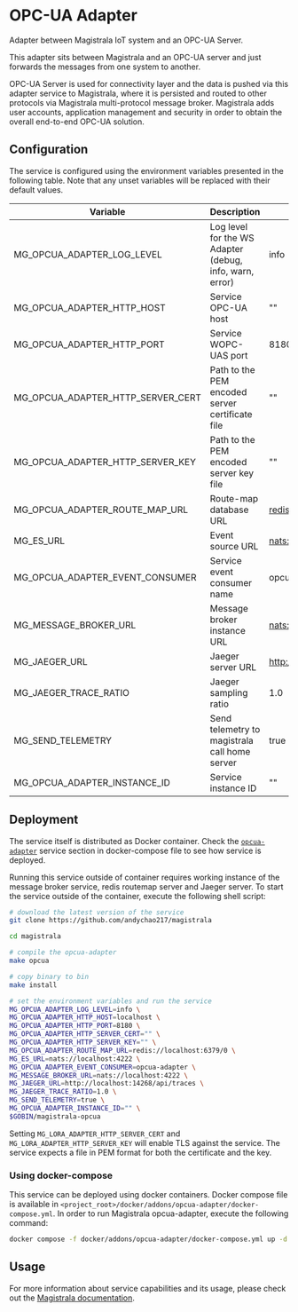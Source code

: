 # OPC-UA Adapter

Adapter between Magistrala IoT system and an OPC-UA Server.

This adapter sits between Magistrala and an OPC-UA server and just forwards the messages from one system to another.

OPC-UA Server is used for connectivity layer and the data is pushed via this adapter service to Magistrala, where it is persisted and routed to other protocols via Magistrala multi-protocol message broker. Magistrala adds user accounts, application management and security in order to obtain the overall end-to-end OPC-UA solution.

## Configuration

The service is configured using the environment variables presented in the following table. Note that any unset variables will be replaced with their default values.

| Variable                          | Description                                             | Default                             |
| --------------------------------- | ------------------------------------------------------- | ----------------------------------- |
| MG_OPCUA_ADAPTER_LOG_LEVEL        | Log level for the WS Adapter (debug, info, warn, error) | info                                |
| MG_OPCUA_ADAPTER_HTTP_HOST        | Service OPC-UA host                                     | ""                                  |
| MG_OPCUA_ADAPTER_HTTP_PORT        | Service WOPC-UAS port                                   | 8180                                |
| MG_OPCUA_ADAPTER_HTTP_SERVER_CERT | Path to the PEM encoded server certificate file         | ""                                  |
| MG_OPCUA_ADAPTER_HTTP_SERVER_KEY  | Path to the PEM encoded server key file                 | ""                                  |
| MG_OPCUA_ADAPTER_ROUTE_MAP_URL    | Route-map database URL                                  | <redis://localhost:6379/0>          |
| MG_ES_URL                         | Event source URL                                        | <nats://localhost:4222>             |
| MG_OPCUA_ADAPTER_EVENT_CONSUMER   | Service event consumer name                             | opcua-adapter                       |
| MG_MESSAGE_BROKER_URL             | Message broker instance URL                             | <nats://localhost:4222>             |
| MG_JAEGER_URL                     | Jaeger server URL                                       | <http://localhost:14268/api/traces> |
| MG_JAEGER_TRACE_RATIO             | Jaeger sampling ratio                                   | 1.0                                 |
| MG_SEND_TELEMETRY                 | Send telemetry to magistrala call home server           | true                                |
| MG_OPCUA_ADAPTER_INSTANCE_ID      | Service instance ID                                     | ""                                  |

## Deployment

The service itself is distributed as Docker container. Check the [`opcua-adapter`](https://github.com/andychao217/magistrala/blob/main/docker/addons/opcua-adapter/docker-compose.yml) service section in docker-compose file to see how service is deployed.

Running this service outside of container requires working instance of the message broker service, redis routemap server and Jaeger server.
To start the service outside of the container, execute the following shell script:

```bash
# download the latest version of the service
git clone https://github.com/andychao217/magistrala

cd magistrala

# compile the opcua-adapter
make opcua

# copy binary to bin
make install

# set the environment variables and run the service
MG_OPCUA_ADAPTER_LOG_LEVEL=info \
MG_OPCUA_ADAPTER_HTTP_HOST=localhost \
MG_OPCUA_ADAPTER_HTTP_PORT=8180 \
MG_OPCUA_ADAPTER_HTTP_SERVER_CERT="" \
MG_OPCUA_ADAPTER_HTTP_SERVER_KEY="" \
MG_OPCUA_ADAPTER_ROUTE_MAP_URL=redis://localhost:6379/0 \
MG_ES_URL=nats://localhost:4222 \
MG_OPCUA_ADAPTER_EVENT_CONSUMER=opcua-adapter \
MG_MESSAGE_BROKER_URL=nats://localhost:4222 \
MG_JAEGER_URL=http://localhost:14268/api/traces \
MG_JAEGER_TRACE_RATIO=1.0 \
MG_SEND_TELEMETRY=true \
MG_OPCUA_ADAPTER_INSTANCE_ID="" \
$GOBIN/magistrala-opcua
```

Setting `MG_LORA_ADAPTER_HTTP_SERVER_CERT` and `MG_LORA_ADAPTER_HTTP_SERVER_KEY` will enable TLS against the service. The service expects a file in PEM format for both the certificate and the key.

### Using docker-compose

This service can be deployed using docker containers. Docker compose file is available in `<project_root>/docker/addons/opcua-adapter/docker-compose.yml`. In order to run Magistrala opcua-adapter, execute the following command:

```bash
docker compose -f docker/addons/opcua-adapter/docker-compose.yml up -d
```

## Usage

For more information about service capabilities and its usage, please check out the [Magistrala documentation](https://docs.magistrala.abstractmachines.fr/opcua).
